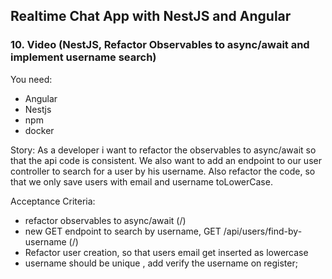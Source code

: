 ## Realtime Chat App with NestJS and Angular
### 10. Video (NestJS, Refactor Observables to async/await and implement username search)

You need:
- Angular
- Nestjs
- npm
- docker

Story:
As a developer i want to refactor the observables to async/await so that the api code is consistent.
We also want to add an endpoint to our user controller to search for a user by his username.
Also refactor the code, so that we only save users with email and username toLowerCase.

Acceptance Criteria:
- refactor observables to async/await (/)
- new GET endpoint to search by username, GET /api/users/find-by-username (/)
- Refactor user creation, so that users email get inserted as lowercase 
- username should be unique , add verify the username on register;